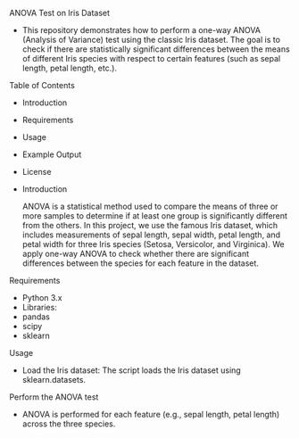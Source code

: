 ANOVA Test on Iris Dataset


- This repository demonstrates how to perform a one-way ANOVA (Analysis of Variance) test using the classic Iris dataset. The goal is to check if there are statistically significant differences between the means of different Iris species with respect to certain features (such as sepal length, petal length, etc.).

Table of Contents
- Introduction
- Requirements
- Usage
- Example Output
- License


- Introduction
   
  ANOVA is a statistical method used to compare the means of three or more samples to determine if at least one group is significantly different from the others. In this project, we use the famous Iris dataset, which includes measurements of sepal length, sepal width, petal length, and petal width for three Iris species (Setosa, Versicolor, and Virginica). We apply one-way ANOVA to check whether there are significant differences between the species for each feature in the dataset.


Requirements  
 - Python 3.x
 - Libraries:
 - pandas
 - scipy
 - sklearn

Usage
 
 - Load the Iris dataset: The script loads the Iris dataset using sklearn.datasets.

     
Perform the ANOVA test
 
 - ANOVA is performed for each feature (e.g., sepal length, petal length) across the three species.
